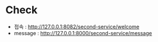 # Check

- 접속 : http://127.0.0.1:8082/second-service/welcome
- message : http://127.0.0.1:8000/second-service/message